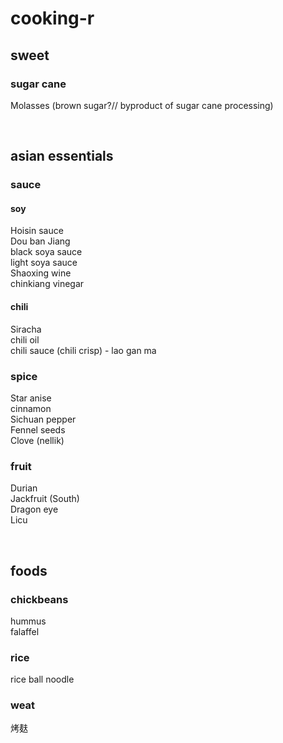 # cooking-r

## sweet
### sugar cane
Molasses (brown sugar?// byproduct of sugar cane processing)         

<br>

## asian essentials 
### sauce
#### soy
Hoisin sauce     
Dou ban Jiang     
black soya sauce     
light soya sauce     
Shaoxing wine     
chinkiang vinegar     
#### chili
Siracha     
chili oil     
chili sauce (chili crisp) - lao gan ma    
### spice
Star anise     
cinnamon     
Sichuan pepper     
Fennel seeds      
Clove (nellik)       



### fruit 
Durian      
Jackfruit (South)    
Dragon eye    
Licu     

<br>

## foods
### chickbeans
hummus   
falaffel     
### rice
rice ball noodle      
### weat
烤麸    
